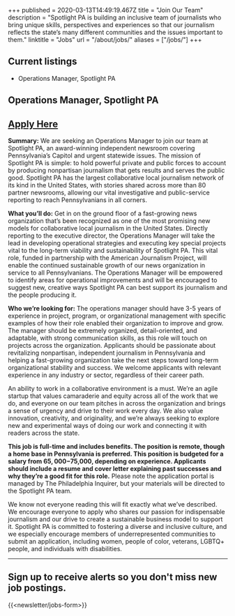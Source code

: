+++
published = 2020-03-13T14:49:19.467Z
title = "Join Our Team"
description = "Spotlight PA is building an inclusive team of journalists who bring unique skills, perspectives and experiences so that our journalism reflects the state’s many different communities and the issues important to them."
linktitle = "Jobs"
url = "/about/jobs/"
aliases = ["/jobs/"]
+++
## Current listings

* Operations Manager, Spotlight PA



## Operations Manager, Spotlight PA

## <a href="https://us62e2.dayforcehcm.com/CandidatePortal/en-US/philainquirer/Posting/View/564">Apply Here</a>

**Summary:** We are seeking an Operations Manager to join our team at Spotlight PA, an award-winning independent newsroom covering Pennsylvania’s Capitol and urgent statewide issues. The mission of Spotlight PA is simple: to hold powerful private and public forces to account by producing nonpartisan journalism that gets results and serves the public good. Spotlight PA has the largest collaborative local journalism network of its kind in the United States, with stories shared across more than 80 partner newsrooms, allowing our vital investigative and public-service reporting to reach Pennsylvanians in all corners.

**What you’ll do:** Get in on the ground floor of a fast-growing news organization that’s been recognized as one of the most promising new models for collaborative local journalism in the United States. Directly reporting to the executive director, the Operations Manager will take the lead in developing operational strategies and executing key special projects vital to the long-term viability and sustainability of Spotlight PA. This vital role, funded in partnership with the American Journalism Project, will enable the continued sustainable growth of our news organization in service to all Pennsylvanians. The Operations Manager will be empowered to identify areas for operational improvements and will be encouraged to suggest new, creative ways Spotlight PA can best support its journalism and the people producing it.

**Who we’re looking for:** The operations manager should have 3-5 years of experience in project, program, or organizational management with specific examples of how their role enabled their organization to improve and grow. The manager should be extremely organized, detail-oriented, and adaptable, with strong communication skills, as this role will touch on projects across the organization. Applicants should be passionate about revitalizing nonpartisan, independent journalism in Pennsylvania and helping a fast-growing organization take the next steps toward long-term organizational stability and success. We welcome applicants with relevant experience in any industry or sector, regardless of their career path.

An ability to work in a collaborative environment is a must. We’re an agile startup that values camaraderie and equity across all of the work that we do, and everyone on our team pitches in across the organization and brings a sense of urgency and drive to their work every day. We also value innovation, creativity, and originality, and we’re always seeking to explore new and experimental ways of doing our work and connecting it with readers across the state.

**This job is full-time and includes benefits. The position is remote, though a home base in Pennsylvania is preferred. This position is budgeted for a salary from $65,000-$75,000, depending on experience. Applicants should include a resume and cover letter explaining past successes and why they’re a good fit for this role.** Please note the application portal is managed by The Philadelphia Inquirer, but your materials will be directed to the Spotlight PA team.

We know not everyone reading this will fit exactly what we’ve described. We encourage everyone to apply who shares our passion for indispensable journalism and our drive to create a sustainable business model to support it. Spotlight PA is committed to fostering a diverse and inclusive culture, and we especially encourage members of underrepresented communities to submit an application, including women, people of color, veterans, LGBTQ+ people, and individuals with disabilities.

<hr>

## Sign up to receive alerts so you don't miss new job postings.

{{<newsletter/jobs-form>}}
